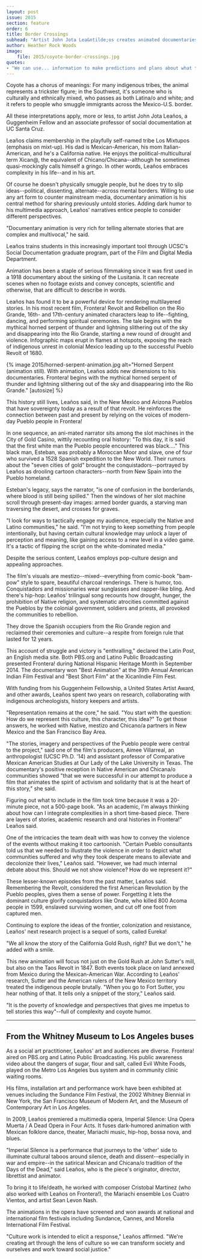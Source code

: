 ```yaml
---
layout: post
issue: 2015
section: feature
order: 6
title: Border Crossings
subhead: "Artist John Jota Lea&ntilde;os creates animated documentaries to reveal hidden stories"
author: Heather Rock Woods
image:
    file: 2015/coyote-border-crossings.jpg
quotes:
- "We can use... information to make predictions and plans about what to do for species that are being affected by climate change today."
---
```


Coyote has a chorus of meanings: For many indigenous tribes, the animal represents a trickster figure; in the Southwest, it's someone who is culturally and ethnically mixed, who passes as both Latina/o and white; and it refers to people who smuggle immigrants across the Mexico-U.S. border.

All these interpretations apply, more or less, to artist John Jota Lea&ntilde;os, a Guggenheim Fellow and an associate professor of social documentation at UC Santa Cruz. 

Lea&ntilde;os claims membership in the playfully self-named tribe Los Mixtupos (emphasis on mixt-up). His dad is Mexican-American, his mom Italian-American, and he's a California native. He enjoys the political-multicultural term Xican@, the equivalent of Chicano/Chicana--although he sometimes quasi-mockingly calls himself a gringo. In other words, Lea&ntilde;os embraces complexity in his life--and in his art.  

Of course he doesn't physically smuggle people, but he does try to slip ideas--political, dissenting, alternate--across mental borders. Willing to use any art form to counter mainstream media, documentary animation is his central method for sharing previously untold stories. Adding dark humor to his multimedia approach, Lea&ntilde;os' narratives entice people to consider different perspectives.

"Documentary animation is very rich for telling alternate stories that are complex and multivocal," he said. 

Lea&ntilde;os trains students in this increasingly important tool through UCSC's Social Documentation graduate program, part of the Film and Digital Media Department.

Animation has been a staple of serious filmmaking since it was first used in a 1918 documentary about the sinking of the Lusitania. It can recreate scenes when no footage exists and convey concepts, scientific and otherwise, that are difficult to describe in words. 

Lea&ntilde;os has found it to be a powerful device for rendering multilayered stories. In his most recent film, Frontera! Revolt and Rebellion on the Rio Grande, 16th- and 17th-century animated characters leap to life--fighting, dancing, and performing spiritual ceremonies. The tale begins with the mythical horned serpent of thunder and lightning slithering out of the sky and disappearing into the Rio Grande, starting a new round of drought and violence. Infographic maps erupt in flames at hotspots, exposing the reach of indigenous unrest in colonial Mexico leading up to the successful Pueblo Revolt of 1680. 

{% image 2015/horned-serpent-animation.jpg alt="Horned Serpent (animation still). With animation, Lea&ntilde;os adds new dimensions to his documentaries. Frontera! begins with the mythical horned serpent of thunder and lightning slithering out of the sky and disappearing into the Rio Grande." [autosize] %}

This history still lives, Lea&ntilde;os said, in the New Mexico and Arizona Pueblos that have sovereignty today as a result of that revolt. 
He reinforces the connection between past and present by relying on the voices of modern-day Pueblo people in Frontera! 

In one sequence, an ani-mated narrator sits among the slot machines in the City of Gold Casino, wittily recounting oral history: "To this day, it is said that the first white man the Pueblo people encountered was black...." This black man, Esteban, was probably a Moroccan Moor and slave, one of four who survived a 1528 Spanish expedition to the New World. Their rumors about the "seven cities of gold" brought the conquistadors--portrayed by Lea&ntilde;os as drooling cartoon characters--north from New Spain into the Pueblo homeland. 

Esteban's legacy, says the narrator, "is one of confusion in the borderlands, where blood is still being spilled." Then the windows of her slot machine scroll through present-day images: armed border guards, a starving man traversing the desert, and crosses for graves. 

"I look for ways to tactically engage my audience, especially the Native and Latino communities," he said. "I'm not trying to keep something from people intentionally, but having certain cultural knowledge may unlock a layer of perception and meaning, like gaining access to a new level in a video game. It's a tactic of flipping the script on the white-dominated media."  

Despite the serious content, Lea&ntilde;os employs pop-culture design and appealing approaches.

The film's visuals are mestizo--mixed--everything from comic-book "bam-pow" style to spare, beautiful charcoal renderings. There is humor, too. Conquistadors and missionaries wear sunglasses and rapper-like bling. And there's hip-hop: Lea&ntilde;os' trilingual song recounts how drought, hunger, the prohibition of Native religion, and systematic atrocities committed against the Pueblos by the colonial government, soldiers and priests, all provoked the communities to rebellion. 

They drove the Spanish occupiers from the Rio Grande region and reclaimed their ceremonies and culture--a respite from foreign rule that lasted for 12 years.

This account of struggle and victory is "enthralling," declared the Latin Post, an English media site. Both PBS.org and Latino Public Broadcasting presented Frontera! during National Hispanic Heritage Month in September 2014. The documentary won "Best Animation" at the 39th Annual American Indian Film Festival and "Best Short Film" at the XicanIndie Film Fest. 

With funding from his Guggenheim Fellowship, a United States Artist Award, and other awards, Lea&ntilde;os spent two years on research, collaborating with indigenous archeologists, history keepers and artists. 

"Representation remains at the core," he said. "You start with the question: How do we represent this culture, this character, this idea?" To get those answers, he worked with Native, mestizo and Chicano/a partners in New Mexico and the San Francisco Bay Area. 

"The stories, imagery and perspectives of the Pueblo people were central to the project," said one of the film's producers, Aimee Villarreal, an anthropologist (UCSC Ph.D. '14) and assistant professor of Comparative Mexican American Studies at Our Lady of the Lake University in Texas. The documentary's positive reception in Native American and Chicana/o communities showed "that we were successful in our attempt to produce a film that animates the spirit of activism and solidarity that is at the heart of this story," she said. 

Figuring out what to include in the film took time because it was a 20-minute piece, not a 500-page book. "As an academic, I'm always thinking about how can I integrate complexities in a short time-based piece. There are layers of stories, academic research and oral histories in Frontera!" Lea&ntilde;os said.

One of the intricacies the team dealt with was how to convey the violence of the events without making it too cartoonish. "Certain Pueblo consultants told us that we needed to illustrate the violence in order to depict what communities suffered and why they took desperate means to alleviate and decolonize their lives," Lea&ntilde;os said. "However, we had much internal debate about this. Should we not show violence? How do we represent it?" 

These lesser-known episodes from the past matter, Lea&ntilde;os said. Remembering the Revolt, considered the first American Revolution by the Pueblo peoples, gives them a sense of power. Forgetting it lets the dominant culture glorify conquistadors like Onate, who killed 800 Acoma people in 1599, enslaved surviving women, and cut off one foot from captured men. 

Continuing to explore the ideas of the frontier, colonization and resistance, Lea&ntilde;os' next research project is a sequel of sorts, called Eureka!

"We all know the story of the California Gold Rush, right? But we don't," he added with a smile.

This new animation will focus not just on the Gold Rush at John Sutter's mill, but also on the Taos Revolt in 1847. Both events took place on land annexed from Mexico during the Mexican-American War. According to Lea&ntilde;os' research, Sutter and the American rulers of the New Mexico territory treated the indigenous people brutally. "When you go to Fort Sutter, you hear nothing of that. It tells only a snippet of the story," Lea&ntilde;os said. 

"It is the poverty of knowledge and perspectives that gives me impetus to tell stories this way"--full of complexity and coyote humor.

****

## From the Whitney Museum to Los Angeles buses 

As a social art practitioner, Lea&ntilde;os' art and audiences are diverse. Frontera! aired on PBS.org and Latino Public Broadcasting. His public awareness video about the dangers of sugar, flour and salt, called Evil White Foods, played on the Metro Los Angeles bus system and in community clinic waiting rooms.

His films, installation art and performance work have been exhibited at venues including the Sundance Film Festival, the 2002 Whitney Biennial in New York, 
the San Francisco Museum of Modern Art, and the Museum of Contemporary Art in Los Angeles.

In 2009, Lea&ntilde;os premiered a multimedia opera, Imperial Silence: Una Opera Muerta / A Dead Opera in Four Acts. It fuses dark-humored animation with Mexican folklore dance, theater, Mariachi music, hip-hop, bossa nova, and blues. 

"Imperial Silence is a performance that journeys to the 'other' side to illuminate cultural taboos around silence, death and dissent--especially in war and empire--in the satirical Mexican and Chicana/o tradition of the Days of the Dead," said Lea&ntilde;os, who is the piece's originator, director, librettist and animator.

To bring it to life/death, he worked with composer Cristobal Martinez (who also worked with Lea&ntilde;os on Frontera!), the Mariachi ensemble Los Cuatro Vientos, and artist Sean Levon Nash.

The animations in the opera have screened and won awards at national and international film festivals including Sundance, Cannes, and Morelia International Film Festival.

"Culture work is intended to elicit a response," Lea&ntilde;os affirmed. "We're creating art through the lens of culture so we can transform society and ourselves and work toward social justice."
